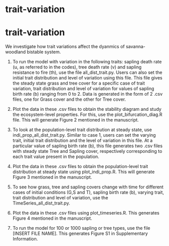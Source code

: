 # trait-variation

# trait-variation
We investigate how trait variations affect the dyanmics of savanna-woodland bistable system. 

1. To run the model with variation in the following traits: sapling death rate (u, as referred to in the codes), tree death rate (v) and sapling resistance to fire (th), use the file all_dist_trait.py. Users can also set the initial trait distribution and level of variation using this file. This file gives the steady state grass and tree cover for a specific case of trait variation, trait distribution and level of variation for values of sapling birth rate (b) ranging from 0 to 2. Data is generated in the form of 2 .csv files, one for Grass cover and the other for Tree cover. 
2. Plot the data in these .csv files to obtain the stability diagram and study the ecosystem-level properties. For this, use the plot_bifurcation_diag.R file. This will generate Figure 2 mentioned in the manuscript.

3. To look at the population-level trait distribution at steady state, use indi_prop_all_dist_trait.py. Similar to case 1, users can set the varying trait, initial trait distribution and the level of variation in this file. At a particular value of sapling birth rate (b), this file generates two .csv files with steady state Tree and Sapling cover, respectively corresponding to each trait value present in the population.
4. Plot the data in these .csv files to obtain the population-level trait distribution at steady state using plot_indi_prop.R. This will generate Figure 3 mentioned in the manuscript.

5. To see how grass, tree and sapling covers change with time for different cases of initial conditions (G,S and T), sapling birth rate (b), varying trait, trait distribution and level of variation, use the TimeSeries_all_dist_trait.py. 
6. Plot the data in these .csv files using plot_timeseries.R. This generates Figure 4 mentioned in the manuscript.

7. To run the model for 100 or 1000 sapling or tree types, use the file [INSERT FILE NAME]. This generates Figure S1 in Supplementary Information.
